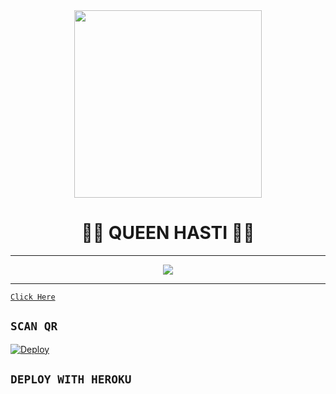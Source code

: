 <div align="center">
  <img src="https://i.ibb.co/3mzfyJm/images.jpg" width="300" height="300">
  <h1>👸💎 QUEEN HASTI 💎👸</h1>
</div
       
</p>

----
 <p align="center">
  <a href="https://wa.me/+94712183124">
    <img src="https://img.shields.io/badge/Contact%20Me%20On%20Whatsapp-QUEEN%20HASTI%20OWNER-purple&style=plastic"
  </a>
</p>
    </p>

-------

[`Click Here`](https://replit.com/@BlackAmda/Queen-Amdi-QR-Code)
## `SCAN QR`
	 

[![Deploy](https://www.herokucdn.com/deploy/button.svg)](https://heroku.com/deploy?template=https://github.com/BlackAmda/QueenAmdi)
## `DEPLOY WITH HEROKU`
	
